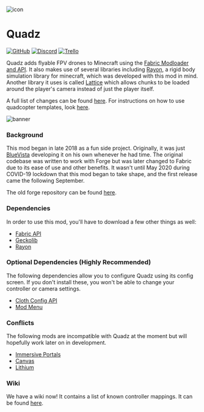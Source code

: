![icon](https://raw.githubusercontent.com/lazuritemc/Quadz/development/src/main/resources/assets/quadz/icon.png)

# Quadz

[![GitHub](https://img.shields.io/github/license/LazuriteMC/Quadz?color=A31F34&label=License&labelColor=8A8B8C)](https://github.com/LazuriteMC/Quadz/blob/development/LICENSE)
[![Discord](https://img.shields.io/discord/719662192601071747?color=7289DA&label=Discord&labelColor=2C2F33&logo=Discord)](https://discord.gg/NNPPHN7b3P)
[![Trello](https://img.shields.io/static/v1?label=Trello&message=Board&color=FFFFFF&logo=Trello&labelColor=0052CC)](https://trello.com/b/naSFhSWz/fpv-racing-mod)

Quadz adds flyable FPV drones to Minecraft using the [Fabric Modloader and API](https://fabricmc.net/). It also makes
use of several libraries including [Rayon](https://github.com/lazuritemc/rayon), a rigid body simulation library for minecraft, which was
developed with this mod in mind. Another library it uses is called [Lattice](https://github.com/lazuritemc/lattice) which allows chunks
to be loaded around the player's camera instead of just the player itself.

A full list of changes can be found [here](https://github.com/LazuriteMC/Quadz/blob/development/changelog.md). For instructions on how
to use quadcopter templates, look [here](https://github.com/LazuriteMC/Quadz-Template).

![banner](https://raw.githubusercontent.com/lazuritemc/Quadz/development/src/main/resources/assets/quadz/images/banner.png)

### Background
This mod began in late 2018 as a fun side project. Originally, it was just [BlueVista](https://github.com/ethanejohnsons) developing it
on his own whenever he had time. The original codebase was written to work with Forge but was later changed to Fabric due to its ease
of use and other benefits. It wasn't until May 2020 during COVID-19 lockdown that this mod began to take shape, and the first release came
the following September.

The old forge repository can be found [here](https://github.com/ethanejohnsons/FPV-Racing-Mod).

### Dependencies
In order to use this mod, you'll have to download a few other things as well:
* [Fabric API](https://www.curseforge.com/minecraft/mc-mods/fabric-api)
* [Geckolib](https://www.curseforge.com/minecraft/mc-mods/geckolib-fabric)
* [Rayon](https://www.curseforge.com/minecraft/mc-mods/rayon)
  
### Optional Dependencies (Highly Recommended)
The following dependencies allow you to configure Quadz using its config screen. If you don't install these, you won't
be able to change your controller or camera settings.
* [Cloth Config API](https://www.curseforge.com/minecraft/mc-mods/cloth-config)
* [Mod Menu](https://www.curseforge.com/minecraft/mc-mods/modmenu)

### Conflicts
The following mods are incompatible with Quadz at the moment but will hopefully work later on in development.
* [Immersive Portals](https://www.curseforge.com/minecraft/mc-mods/immersive-portals-mod)
* [Canvas](https://www.curseforge.com/minecraft/mc-mods/canvas-renderer)
* [Lithium](https://www.curseforge.com/minecraft/mc-mods/lithium)

### Wiki
We have a wiki now! It contains a list of known controller mappings. It can be found [here](https://docs.lazurite.dev/quadz/).
